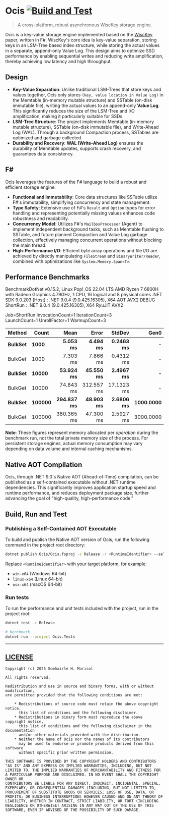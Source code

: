# Ocis [![Build and Test](https://github.com/muqiuhan/Ocis/actions/workflows/build-test.yaml/badge.svg)](https://github.com/muqiuhan/Ocis/actions/workflows/build-test.yaml)

> A cross-platform, robust asynchronous WiscKey storage engine.

Ocis is a key-value storage engine implemented based on the [WiscKey](https://www.usenix.org/system/files/conference/fast16/fast16-papers-lu.pdf) paper, written in F#. WiscKey's core idea is key-value separation, storing keys in an LSM-Tree based index structure, while storing the actual values in a separate, append-only Value Log. This design aims to optimize SSD performance by enabling sequential writes and reducing write amplification, thereby achieving low latency and high throughput.

## Design

*   **Key-Value Separation**: Unlike traditional LSM-Trees that store keys and values together, Ocis only stores `(key, value location in Value Log)` in the Memtable (in-memory mutable structure) and SSTable (on-disk immutable file), writing the actual values to an append-only **Value Log**. This significantly reduces the size of the LSM-Tree and I/O amplification, making it particularly suitable for SSDs.
*   **LSM-Tree Structure**: The project implements Memtable (in-memory mutable structure), SSTable (on-disk immutable file), and Write-Ahead Log (WAL). Through a background Compaction process, SSTables are optimized and garbage collected.
*   **Durability and Recovery**: **WAL (Write-Ahead Log)** ensures the durability of Memtable updates, supports crash recovery, and guarantees data consistency.

## F#

Ocis leverages the features of the F# language to build a robust and efficient storage engine:

*   **Functional and Immutability**: Core data structures like SSTable utilize F#'s immutability, simplifying concurrency and state management.
*   **Type Safety**: Extensive use of F#'s `Result` and `Option` types for error handling and representing potentially missing values enhances code robustness and readability.
*   **Concurrency Model**: Utilizes F#'s `MailboxProcessor` (Agent) to implement independent background tasks, such as Memtable flushing to SSTable, and future planned Compaction and Value Log garbage collection, effectively managing concurrent operations without blocking the main thread.
*   **High-Performance I/O**: Efficient byte array operations and file I/O are achieved by directly manipulating `FileStream` and `BinaryWriter/Reader`, combined with optimizations like `System.Memory.Span<T>`.

## Performance Benchmarks


BenchmarkDotNet v0.15.2, Linux Pop!_OS 22.04 LTS
AMD Ryzen 7 6800H with Radeon Graphics 4.79GHz, 1 CPU, 16 logical and 8 physical cores
.NET SDK 9.0.203
  [Host]   : .NET 9.0.4 (9.0.425.16305), X64 AOT AVX2 DEBUG
  ShortRun : .NET 9.0.4 (9.0.425.16305), X64 RyuJIT AVX2

Job=ShortRun  InvocationCount=1  IterationCount=3  
LaunchCount=1  UnrollFactor=1  WarmupCount=3  

 | Method      | Count      |           Mean |         Error |        StdDev |          Gen0 |      Gen1 |       Allocated |
 | ----------- | ---------- | -------------: | ------------: | ------------: | ------------: | --------: | --------------: |
 | **BulkSet** | **1000**   |   **5.053 ms** |  **4.494 ms** | **0.2463 ms** |         **-** |     **-** |   **966.69 KB** |
 | BulkGet     | 1000       |       7.303 ms |      7.866 ms |     0.4312 ms |             - |         - |      2131.91 KB |
 | **BulkSet** | **10000**  |  **53.924 ms** | **45.550 ms** | **2.4967 ms** |         **-** |     **-** |  **9561.06 KB** |
 | BulkGet     | 10000      |      74.843 ms |    312.557 ms |    17.1323 ms |             - |         - |     21175.04 KB |
 | **BulkSet** | **100000** | **294.837 ms** | **48.903 ms** | **2.6806 ms** | **1000.0000** |     **-** | **95510.19 KB** |
 | BulkGet     | 100000     |     380.365 ms |     47.300 ms |     2.5927 ms |     3000.0000 | 1000.0000 |    210997.05 KB |

**Note**: These figures represent memory allocated per *operation* during the benchmark run, not the total private memory size of the process. For persistent storage engines, actual memory consumption may vary depending on data volume and internal caching mechanisms.

## Native AOT Compilation

Ocis, through .NET 9.0's Native AOT (Ahead-of-Time) compilation, can be published as a self-contained executable without .NET runtime dependencies. This significantly improves application startup speed and runtime performance, and reduces deployment package size, further advancing the goal of "high-quality, high-performance code."

## Build, Run and Test

### Publishing a Self-Contained AOT Executable

To build and publish the Native AOT version of Ocis, run the following command in the project root directory:

```bash
dotnet publish Ocis/Ocis.fsproj -c Release -r <RuntimeIdentifier> --self-contained true -p:PublishTrimmed=true -p:PublishSingleFile=true -p:PublishAot=true -p:EnableTrimAnalyzer=true
```

Replace `<RuntimeIdentifier>` with your target platform, for example:

* `win-x64` (Windows 64-bit)
* `linux-x64` (Linux 64-bit)
* `osx-x64` (macOS 64-bit)

### Run tests

To run the performance and unit tests included with the project, run in the project root:

```bash
dotnet test -c Release

# benchmark
dotnet run --project Ocis.Tests
```
---

## [LICENSE](./LICENSE)

```
Copyright (c) 2025 Somhairle H. Marisol

All rights reserved.

Redistribution and use in source and binary forms, with or without modification,
are permitted provided that the following conditions are met:

    * Redistributions of source code must retain the above copyright notice,
      this list of conditions and the following disclaimer.
    * Redistributions in binary form must reproduce the above copyright notice,
      this list of conditions and the following disclaimer in the documentation
      and/or other materials provided with the distribution.
    * Neither the name of Ocis nor the names of its contributors
      may be used to endorse or promote products derived from this software
      without specific prior written permission.

THIS SOFTWARE IS PROVIDED BY THE COPYRIGHT HOLDERS AND CONTRIBUTORS
"AS IS" AND ANY EXPRESS OR IMPLIED WARRANTIES, INCLUDING, BUT NOT
LIMITED TO, THE IMPLIED WARRANTIES OF MERCHANTABILITY AND FITNESS FOR
A PARTICULAR PURPOSE ARE DISCLAIMED. IN NO EVENT SHALL THE COPYRIGHT OWNER OR
CONTRIBUTORS BE LIABLE FOR ANY DIRECT, INDIRECT, INCIDENTAL, SPECIAL,
EXEMPLARY, OR CONSEQUENTIAL DAMAGES (INCLUDING, BUT NOT LIMITED TO,
PROCUREMENT OF SUBSTITUTE GOODS OR SERVICES; LOSS OF USE, DATA, OR
PROFITS; OR BUSINESS INTERRUPTION) HOWEVER CAUSED AND ON ANY THEORY OF
LIABILITY, WHETHER IN CONTRACT, STRICT LIABILITY, OR TORT (INCLUDING
NEGLIGENCE OR OTHERWISE) ARISING IN ANY WAY OUT OF THE USE OF THIS
SOFTWARE, EVEN IF ADVISED OF THE POSSIBILITY OF SUCH DAMAGE.
```